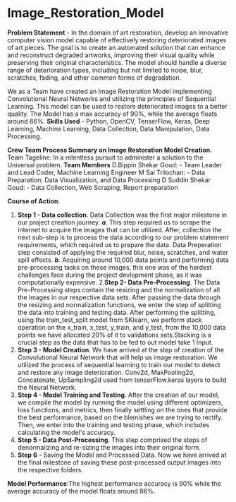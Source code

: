 # Image_Restoration_Model
**Problem Statement** - In the domain of art restoration, develop an innovative computer vision model capable of effectively restoring deteriorated images of art pieces. The goal is to create an automated solution that can enhance and reconstruct degraded artworks, improving their visual quality while preserving their original characteristics. The model should handle a diverse range of deterioration types, including but not limited to noise, blur, scratches, fading, and other common forms of degradation.

We as a Team have created an Image Restoration Model implementing Convolutional Neural Networks and utilizing the principles of Sequential Learning. This model can be used to restore deteriorated images to a better quality. The Model has a max accuracy of 90%, while the average floats around 86%.
**Skills Used** - Python, OpenCV, TenserFlow, Keras, Deep Learning, Machine Learning, Data Collection, Data Manipulation, Data Processing.

**Crew Team Process Summary on Image Restoration Model Creation.**
  Team Tageline: In a relentless pursuit to administer a solution to the Universal problem.
  **Team Members**
  D.Bippin Shekar Goud: - Team Leader and Lead Coder, Machine Learning Engineer
  M Sai Trilochan: - Data Preparation, Data Visualization, and Data Processing
  D Suddin Shekar Goud: - Data Collection, Web Scraping, Report preparation
  
  **Course of Action**:
  
  1. **Step 1 - Data collection**.
    Data Collection was the first major milestone in our project creation journey.
    ***a***. This step required us to scrape the internet to acquire the images that can be utilized. After, collection the next sub-step is to process the data according               to our problem statement requirements, which required us to prepare the data. Data Preperation step consisted of applying the required blur, noise, scratches,              and water spill effects.
    ***b***. Acquiring around 10,000 data points and performing data pre-processing tasks on these images, this one was of the hardest challenges face during the project 
             devlopment phase, as it was computationally expensive.
  2.**Step 2- Data Pre-Processing**.
     The Data Pre-Processing steps contain the resizing and the normalization of all the images in our respective data sets. After passing the data through the resizing and
     normalization functions, we enter the step of splitting the data into training and testing data. After performing the splitting, using the train_test_split model from
     SKlearn, we perform stack operation on the x_train, x_test, y_train, and y_test, from the 10,000 data points we have allocated 20% of it to validations sets.Stacking 
     is a crucial step as the data that has to be fed to out model take 1 Input.
  3. **Step 3 - Model Creation**.
     We have arrived at the step of creation of the Convolutional Neural Network that will help us image restoration. We utilized the process of sequential learning to 
     train our model to detect and restore any image deterioration. Conv2d, MaxPooling2d, Concatenate, UpSampling2d used from tensorFlow.keras layers to build the Neural 
     Network.
  5. **Step 4 - Model Training and Testing**.
     After the creation of our model, we compile the model by running the model using different optimizers, loss functions, and metrics, then finally settling on the ones 
     that provide the best performance, based on the blemishes we are trying to rectify. Then, we enter into the training and testing phase, which includes calculating the 
     model's accuracy.
  6. **Step 5 - Data Post-Processing**.
     This step comprised the steps of denormalizing and re-sizing the images into their original form.
  8. **Step 6** - Saving the Model and Processed Data.
     Now we have arrived at the final milestone of saving these post-processed output images into the respective folders.

**Model Performance**:The highest performance accuracy is 90% while the average accuracy of the model floats around 86%.
